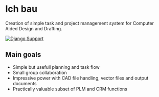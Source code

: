 # Ich bau

Creation of simple task and project management system for Computer Aided Design and Drafting.

[![Django Support](https://img.shields.io/badge/Django-1.8%2C%201.10%2C%201.11-blue.svg)](https://pypi.python.org/pypi/rest-pandas)

## Main goals

* Simple but usefull planning and task flow
* Small group collaboration
* Impressive power with CAD file handling, vector files and output documents
* Practically valuable subset of PLM and CRM functions
